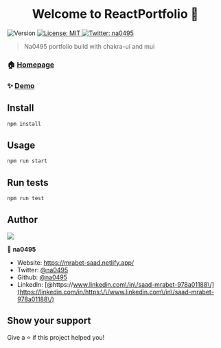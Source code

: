 <h1 align="center">Welcome to ReactPortfolio 👋</h1>
<p>
  <img alt="Version" src="https://img.shields.io/badge/version-1.0.0-blue.svg?cacheSeconds=2592000" />
  <a href="#" target="_blank">
    <img alt="License: MIT" src="https://img.shields.io/badge/License-MIT-yellow.svg" />
  </a>
  <a href="https://twitter.com/na0495" target="_blank">
    <img alt="Twitter: na0495" src="https://img.shields.io/twitter/follow/na0495.svg?style=social" />
  </a>
</p>

> Na0495 portfolio build with chakra-ui and mui

### 🏠 [Homepage](https://mrabet-saad.netlify.app/)

### ✨ [Demo](https://mrabet-saad.netlify.app/)

## Install

```sh
npm install
```

## Usage

```sh
npm run start
```

## Run tests

```sh
npm run test
```

## Author

<a href = "https://github.com/Tanu-N-Prabhu/Python/graphs/contributors">
  <img src = "https://contrib.rocks/image?repo=na0495/mario-with-js"/>
</a>

👤 **na0495**

* Website: https://mrabet-saad.netlify.app/
* Twitter: [@na0495](https://twitter.com/na0495)
* Github: [@na0495](https://github.com/na0495)
* LinkedIn: [@https:\/\/www.linkedin.com\/in\/saad-mrabet-978a01188\/](https://linkedin.com/in/https:\/\/www.linkedin.com\/in\/saad-mrabet-978a01188\/)

## Show your support

Give a ⭐️ if this project helped you!

